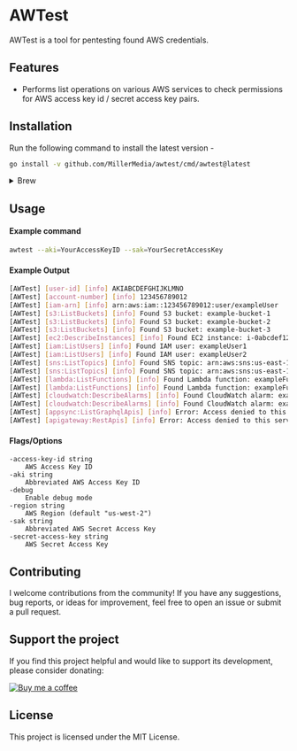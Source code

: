 # AWTest

AWTest is a tool for pentesting found AWS credentials.

## Features
* Performs list operations on various AWS services to check permissions for AWS access key id / secret access key pairs.

## Installation

Run the following command to install the latest version -

```sh
go install -v github.com/MillerMedia/awtest/cmd/awtest@latest
```

<details>
  <summary>Brew</summary>

  ```sh
  brew tap MillerMedia/awtest
  brew install awtest
  ```

</details>

## Usage

#### Example command
```bash
awtest --aki=YourAccessKeyID --sak=YourSecretAccessKey
```

#### Example Output

```bash
[AWTest] [user-id] [info] AKIABCDEFGHIJKLMNO
[AWTest] [account-number] [info] 123456789012
[AWTest] [iam-arn] [info] arn:aws:iam::123456789012:user/exampleUser
[AWTest] [s3:ListBuckets] [info] Found S3 bucket: example-bucket-1
[AWTest] [s3:ListBuckets] [info] Found S3 bucket: example-bucket-2
[AWTest] [s3:ListBuckets] [info] Found S3 bucket: example-bucket-3
[AWTest] [ec2:DescribeInstances] [info] Found EC2 instance: i-0abcdef1234567890
[AWTest] [iam:ListUsers] [info] Found IAM user: exampleUser1
[AWTest] [iam:ListUsers] [info] Found IAM user: exampleUser2
[AWTest] [sns:ListTopics] [info] Found SNS topic: arn:aws:sns:us-east-1:123456789012:ExampleTopic1
[AWTest] [sns:ListTopics] [info] Found SNS topic: arn:aws:sns:us-east-1:123456789012:ExampleTopic2
[AWTest] [lambda:ListFunctions] [info] Found Lambda function: exampleFunction1
[AWTest] [lambda:ListFunctions] [info] Found Lambda function: exampleFunction2
[AWTest] [cloudwatch:DescribeAlarms] [info] Found CloudWatch alarm: exampleAlarm1
[AWTest] [cloudwatch:DescribeAlarms] [info] Found CloudWatch alarm: exampleAlarm2
[AWTest] [appsync:ListGraphqlApis] [info] Error: Access denied to this service.
[AWTest] [apigateway:RestApis] [info] Error: Access denied to this service.
```

#### Flags/Options
```angular2html
-access-key-id string
    AWS Access Key ID
-aki string
    Abbreviated AWS Access Key ID
-debug
    Enable debug mode
-region string
    AWS Region (default "us-west-2")
-sak string
    Abbreviated AWS Secret Access Key
-secret-access-key string
    AWS Secret Access Key

```

## Contributing

I welcome contributions from the community! If you have any suggestions, bug reports, or ideas for improvement, feel free to open an issue or submit a pull request.

## Support the project

If you find this project helpful and would like to support its development, please consider donating:

[![Buy me a coffee](https://www.buymeacoffee.com/assets/img/custom_images/orange_img.png)](https://www.buymeacoffee.com/yOd1JU9MQe)

## License

This project is licensed under the MIT License.